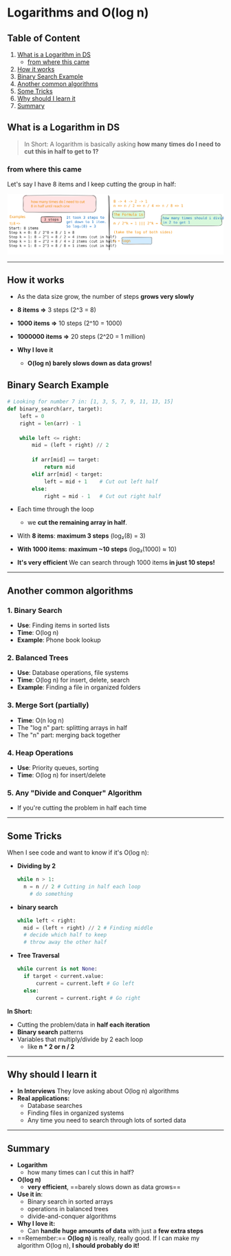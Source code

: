 # Logarithms and O(log n)

## Table of Content

1. [What is a Logarithm in DS](#what-is-a-logarithm-in-ds)
   - [from where this came](#from-where-this-came)
2. [How it works](#how-it-works)
3. [Binary Search Example](#binary-search-example)
4. [Another common algorithms](#another-common-algorithms)
5. [Some Tricks](#some-tricks)
6. [Why should I learn it](#why-should-i-learn-it)
7. [Summary](#summary)

## What is a Logarithm in DS

> In Short:
> A logarithm is basically asking **how many times do I need to cut this in half to get to 1?**

### from where this came

Let's say I have 8 items and I keep cutting the group in half:

![logarithms](../attachment/images/logarithms.svg)

---

## How it works

- As the data size grow, the number of steps **grows very slowly**
- **8 items =>** 3 steps (2^3 = 8)
- **1000 items =>** 10 steps (2^10 = 1000)
- **1000000 items =>** 20 steps (2^20 = 1 million)

- **Why I love it**
  - **O(log n) barely slows down as data grows!**

## Binary Search Example

```python
# Looking for number 7 in: [1, 3, 5, 7, 9, 11, 13, 15]
def binary_search(arr, target):
    left = 0
    right = len(arr) - 1

    while left <= right:
        mid = (left + right) // 2

        if arr[mid] == target:
            return mid
        elif arr[mid] < target:
            left = mid + 1    # Cut out left half
        else:
            right = mid - 1   # Cut out right half
```

- Each time through the loop

  - we **cut the remaining array in half**.

- With **8 items**: **maximum 3 steps** (log₂(8) = 3)
- **With 1000 items**: **maximum ~10 steps** (log₂(1000) ≈ 10)

- **It's very efficient** We can search through 1000 items **in just 10 steps!**

---

## Another common algorithms

### 1. Binary Search

- **Use**: Finding items in sorted lists
- **Time**: O(log n)
- **Example**: Phone book lookup

### 2. Balanced Trees

- **Use**: Database operations, file systems
- **Time**: O(log n) for insert, delete, search
- **Example**: Finding a file in organized folders

### 3. Merge Sort (partially)

- **Time**: O(n log n)
- The "log n" part: splitting arrays in half
- The "n" part: merging back together

### 4. Heap Operations

- **Use**: Priority queues, sorting
- **Time**: O(log n) for insert/delete

### 5. Any "Divide and Conquer" Algorithm

- If you're cutting the problem in half each time

---

## Some Tricks

When I see code and want to know if it's O(log n):

- **Dividing by 2**

  ```python
  while n > 1:
  	n = n // 2 # Cutting in half each loop
      # do something
  ```

- **binary search**

  ```python
  while left < right:
  	mid = (left + right) // 2 # Finding middle
  	# decide which half to keep
  	# throw away the other half
  ```

- **Tree Traversal**
  ```python
  while current is not None:
  	if target < current.value:
  		current = current.left # Go left
  	else:
  		current = current.right # Go right
  ```

**In Short:**

- Cutting the problem/data in **half each iteration**
- **Binary search** patterns
- Variables that multiply/divide by 2 each loop
  - like **n \* 2 or n / 2**

---

## Why should I learn it

- **In Interviews** They love asking about O(log n) algorithms
- **Real applications:**
  - Database searches
  - Finding files in organized systems
  - Any time you need to search through lots of sorted data

---

## Summary

- **Logarithm**
  - how many times can I cut this in half?
- **O(log n)**
  - **very efficient**, ==barely slows down as data grows==
- **Use it in**:
  - Binary search in sorted arrays
  - operations in balanced trees
  - divide-and-conquer algorithms
- **Why I love it:**
  - Can **handle huge amounts of data** with just a **few extra steps**
- ==Remember:== **O(log n)** is really, really good. If I can make my algorithm O(log n), **I should probably do it!**
